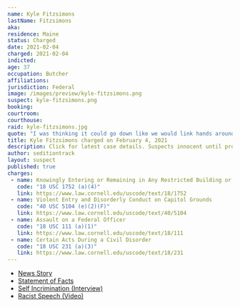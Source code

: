 ```yaml
---
name: Kyle Fitzsimons
lastName: Fitzsimons
aka:
residence: Maine
status: Charged
date: 2021-02-04
charged: 2021-02-04
indicted:
age: 37
occupation: Butcher
affiliations:
jurisdiction: Federal
image: /images/preview/kyle-fitzsimons.png
suspect: kyle-fitzsimons.png
booking:
courtroom:
courthouse:
raid: kyle-fitzsimons.jpg
quote: "I was thinking it could go down like we would link hands around the Capitol and it would be like Whoville"
title: Kyle Fitzsimons charged on February 4, 2021
description: Click for latest case details. Suspects innocent until proven guilty.
author: seditiontrack
layout: suspect
published: true
charges:
 - name: Knowingly Entering or Remaining in Any Restricted Building or Grounds without Lawful Authority
   code: "18 USC 1752 (a)(4)"
   link: https://www.law.cornell.edu/uscode/text/18/1752
 - name: Violent Entry and Disorderly Conduct on Capitol Grounds
   code: "40 USC 5104 (e)(2)(F)"
   link: https://www.law.cornell.edu/uscode/text/40/5104
 - name: Assault on a Federal Officer
   code: "18 USC 111 (a)(1)"
   link: https://www.law.cornell.edu/uscode/text/18/111
 - name: Certain Acts During a Civil Disorder
   code: "18 USC 231 (a)(3)"
   link: https://www.law.cornell.edu/uscode/text/18/231
---
```

- [News Story](https://twitter.com/nathanTbernard/status/1357746924535877633?s=20)
- [Statement of Facts](https://htv-prod-media.s3.amazonaws.com/files/fitzsimons-criminal-complaint-1612477067.pdf)
- [Self Incrimination (Interview)](https://www.therochestervoice.com/west-lebanon-man-recounts-the-hope-then-terror-he-encountered-on-jan-6-cms-15693)
- [Racist Speech (Video)](https://twitter.com/nathanTbernard/status/1357746924535877633?s=20)
